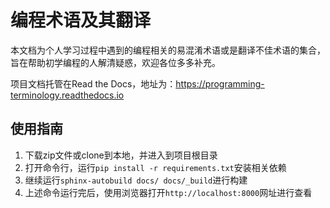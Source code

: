 # 编程术语及其翻译

本文档为个人学习过程中遇到的编程相关的易混淆术语或是翻译不佳术语的集合，旨在帮助初学编程的人解清疑惑，欢迎各位多多补充。

项目文档托管在Read the Docs，地址为：https://programming-terminology.readthedocs.io

## 使用指南
1. 下载zip文件或clone到本地，并进入到项目根目录
2. 打开命令行，运行`pip install -r requirements.txt`安装相关依赖
3. 继续运行`sphinx-autobuild docs/ docs/_build`进行构建
4. 上述命令运行完后，使用浏览器打开`http://localhost:8000`网址进行查看